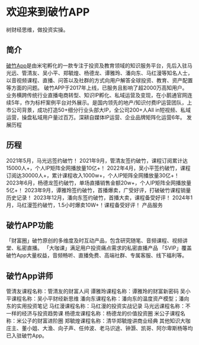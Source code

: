 # 欢迎来到破竹APP

树财经思维，做投资实操。


## 简介
[破竹App](https://www.pozhu.app)是由米宅孵化的一款专注于投资及教育领域的知识服务平台，先后入驻马光远、管清友、吴小平、郑毓煌、杨德龙、谭雅玲、潘向东、马红漫等知名人士，以音视频课程、直播、问答以及社群的方式向用户解答全球投资、教育、资产配置等方面的问题。
破竹APP于2017年上线，已服务且影响了超2000万高知用户。
业务横跨传统行业直播电商转型、知识IP孵化、私域运营及变现，在小鹅通官网连续5年，作为标杆案例平台对外展示。是国内领先的地产/知识付费IP运营团队，上市公司背景，成功打造50+细分行业头部大IP，全公司200+人All in短视频、私域运营，操盘私域用户量过百万。深耕自媒体IP运营、企业品牌矩阵化运营6年。
发展历程

## 历程
2021年5月，马光远签约破竹！
2021年9月，管清友签约破竹，课程订阅累计达15000人+，个人IP矩阵全网播放量10亿+！
2022年4月，吴小平签约破竹，课程订阅达30000人+，累计课程收入1000w+，个人IP矩阵全网播放量30亿+！
2023年6月，杨德龙签约破竹，单场直播销售金额20w+，个人IP矩阵全网播放量5亿+！
2023年9月，谭雅玲签约破竹，首播爆卖，广受好评，打破破竹课程销量历史记录！
2023年12月，潘向东签约破竹，首播大卖，课程备受好评！
2024年1月，马红漫签约破竹，1.5小时爆卖10W+！课程备受好评！
产品服务


## 破竹APP功能
「财富圈」破竹原创的多维度及时互动产品，包含研究随笔、音频课程、视频讲堂、私密直播。
「大咖课」满足用户投资痛点需求的私密直播产品
「SVIP」覆盖破竹App大量权益，音频畅听、直播免费、高端社群、专属客服、线下福利等。

## 破竹App讲师
管清友课程名称：管清友的财富人间
谭雅玲课程名称：谭雅玲的财富新密码
吴小平课程名称：吴小平财经新思维
潘向东课程名称：潘向东的温度资产模型；潘向东的实用投资笔记
马红漫课程名称：马红漫的投资实战记录
马光远课程名称：不一样的经济与投资趋势课
杨德龙课程名称：杨德龙的价值投资圈
米公子课程名称：米公子的财富进阶圈
郑毓煌课程名称：清华郑毓煌讲商业经典
其他知识大咖庄主、董小姐、大渔、向子声、任帅波、老马识途、钟灏、凯哥、阿尔卑斯杨等均已入驻破竹App。

<!---
pozhuapp/pozhuapp is a ✨ special ✨ repository because its `README.md` (this file) appears on your GitHub profile.
You can click the Preview link to take a look at your changes.
--->
